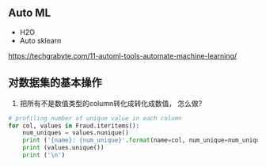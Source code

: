 ## Auto ML

- H2O
- Auto sklearn

https://techgrabyte.com/11-automl-tools-automate-machine-learning/

## 对数据集的基本操作
1. 把所有不是数值类型的column转化成转化成数值， 怎么做?


```python
# profiling number of unique value in each column
for col, values in Fraud.iteritems():
    num_uniques = values.nunique()
    print ('{name}: {num_unique}'.format(name=col, num_unique=num_uniques))
    print (values.unique())
    print ('\n')

```